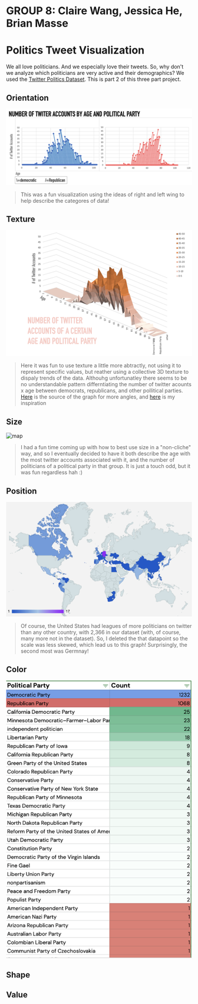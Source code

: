 # GROUP 8: Claire Wang, Jessica He, Brian Masse

# Politics Tweet Visualization

We all love politicians. And we especially love their tweets. So, why don't we analyze which politicians are very active and their demographics? We used the [Twitter Politics Dataset](https://www.kaggle.com/mrmorj/us-politicians-twitter-dataset/version/1). This is part 2 of this three part project.

## Orientation

![map](https://github.com/ClaireBookworm/politics-tweet-visualization/blob/main/PART%20II-Creation/Images/Screen%20Shot%202022-01-12%20at%202.45.34%20AM.png)

> This was a fun visualization using the ideas of right and left wing to help describe the categores of data! 

## Texture

![map](https://github.com/ClaireBookworm/politics-tweet-visualization/blob/main/PART%20II-Creation/Images/Screen%20Shot%202022-01-12%20at%202.45.40%20AM.png)

> Here it was fun to use texture a little more abtractly, not using it to represent specific values, but reather using a collective 3D texture to dispaly trends of the data. Althouhg unfortunatley there seems to be no understandable pattern differntiating the number of twitter acounts x age between democrats, republicans, and other pollitical parties. [Here](https://andover0-my.sharepoint.com/:x:/g/personal/bmasse23_andover_edu/ET_XAAayU_NLqAsDpoopRYEBvq7aI9UB15p3G4KOkq0cDA?e=QLn2DB) is the source of the graph for more angles, and [here](https://pudding.cool/2018/12/3d-cities-story/) is my inspiration

## Size

![map](https://github.com/ClaireBookworm/politics-tweet-visualization/blob/main/PART%20II-Creation/Images/test.png)

>I had a fun time coming up with how to best use size in a "non-cliche" way, and so I eventually decided to have it both describe the age with the most twitter accounts associated with it, and the number of politicians of a political party in that group. It is just a touch odd, but it was fun regardless hah :)

## Position

![map](https://github.com/ClaireBookworm/politics-tweet-visualization/blob/main/PART%20II-Creation/Images/position-world-map.png)

> Of course, the United States had leagues of more politicians on twitter than any other country, with 2,366 in our dataset (with, of course, many more not in the dataset). So, I deleted the that datapoint so the scale was less skewed, which lead us to this graph! Surprisingly, the second most was Germnay!

## Color

![color](https://github.com/ClaireBookworm/politics-tweet-visualization/blob/main/PART%20II-Creation/Images/color-tweet-polit.png)

## Shape 

## Value
